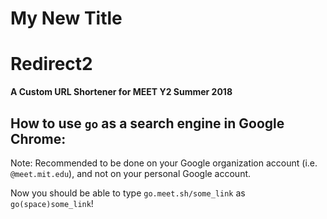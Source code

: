 # My New Title




# Redirect2
**A Custom URL Shortener for MEET Y2 Summer 2018**

## How to use `go` as a search engine in Google Chrome:
Note: Recommended to be done on your Google organization account (i.e. `@meet.mit.edu`), and not on your personal Google account.



Now you should be able to type `go.meet.sh/some_link` as `go(space)some_link`!
